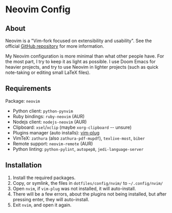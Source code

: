 # Neovim Config

## About

Neovim is a "Vim-fork focused on extensibility and usability". See the official
[GitHub repository](https://github.com/neovim/neovim) for more information.

My Neovim configuration is more minimal than what other people have. For the
most part, I try to keep it as light as possible. I use Doom Emacs for heavier
projects, and try to use Neovim in lighter projects (such as quick note-taking
or editing small LaTeX files). 

## Requirements

Package: `neovim`

- Python client: `python-pynvim`
- Ruby bindings: `ruby-neovim` (AUR)
- Nodejs client: `nodejs-neovim` (AUR)
- Clipboard: `xsel`/`xclip` (maybe `xorg-clipboard` -- unsure)
- Plugins manager (auto installs): [vim-plug](https://github.com/junegunn/vim-plug)
- VimTeX: `zathura` (also `zathura-pdf-mupdf`), `texlive-most`, `biber`
- Remote support: `neovim-remote` (AUR)
- Python linting: `python-pylint`, `autopep8`, `jedi-language-server`

## Installation

1. Install the required packages.
2. Copy, or symlink, the files in `dotfiles/config/nvim/` to `~/.config/nvim/`
3. Open `nvim`, if `vim-plug` was not installed, it will auto-install.
4. There will be a few errors, about the plugins not being installed, but after pressing enter, they will auto-install.
5. Exit `nvim`, and open it again.
